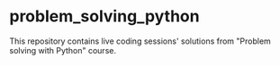# problem_solving_python

This repository contains live coding sessions' solutions from "Problem solving with Python" course.
